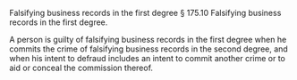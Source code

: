 Falsifying business records in the first degree
§ 175.10 Falsifying business records in the first degree.

A person is guilty of falsifying business records in the first degree
when he commits the crime of falsifying business records in the second
degree, and when his intent to defraud includes an intent to commit
another crime or to aid or conceal the commission thereof.
